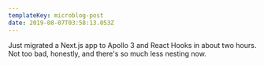```yaml
---
templateKey: microblog-post
date: 2019-08-07T03:58:13.053Z
---
```


Just migrated a Next.js app to Apollo 3 and React Hooks in about two hours. Not too bad, honestly, and there's so much less nesting now.
